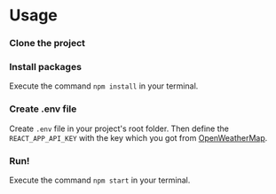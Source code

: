 # Usage
### Clone the project
### Install packages
Execute the command `npm install` in your terminal.
### Create .env file
Create `.env` file in your project's root folder. Then define the `REACT_APP_API_KEY` with the key which you got from [OpenWeatherMap](https://openweathermap.org/api).
### Run!
Execute the command `npm start` in your terminal.
